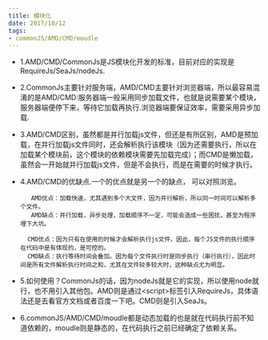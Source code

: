 ```yaml
---
title: 模块化
date: 2017/10/12
tags:
- commonJS/AMD/CMD/moudle
---
```

* 1.AMD/CMD/CommonJs是JS模块化开发的标准，目前对应的实现是RequireJs/SeaJs/nodeJs.
* 2.CommonJs主要针对服务端，AMD/CMD主要针对浏览器端，所以最容易混淆的是AMD/CMD:服务器端一般采用同步加载文件，也就是说需要某个模块，服务器端便停下来，等待它加载再执行.浏览器端要保证效率，需要采用异步加载.
* 3.AMD/CMD区别，虽然都是并行加载js文件，但还是有所区别，AMD是预加载，在并行加载js文件同时，还会解析执行该模块（因为还需要执行，所以在加载某个模块前，这个模块的依赖模块需要先加载完成）；而CMD是懒加载，虽然会一开始就并行加载js文件，但是不会执行，而是在需要的时候才执行。
* 4.AMD/CMD的优缺点.一个的优点就是另一个的缺点， 可以对照浏览。   

         AMD优点：加载快速，尤其遇到多个大文件，因为并行解析，所以同一时间可以解析多个文件。
         AMD缺点：并行加载，异步处理，加载顺序不一定，可能会造成一些困扰，甚至为程序埋下大坑。

        CMD优点：因为只有在使用的时候才会解析执行js文件，因此，每个JS文件的执行顺序在代码中是有体现的，是可控的。
        CMD缺点：执行等待时间会叠加。因为每个文件执行时是同步执行（串行执行），因此时间是所有文件解析执行时间之和，尤其在文件较多较大时，这种缺点尤为明显。
*  5.如何使用？CommonJs的话，因为nodeJs就是它的实现，所以使用node就行，也不用引入其他包。AMD则是通过&lt;script&gt;标签引入RequireJs，具体语法还是去看官方文档或者百度一下吧。CMD则是引入SeaJs。
* 6.commonJS/AMD/CMD/moudle都是动态加载的也是就在代码执行前不知道依赖的，moudle则是静态的，在代码执行之前已经确定了依赖关系。